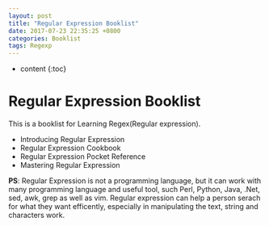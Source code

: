 ```yaml
---
layout: post
title: "Regular Expression Booklist"
date: 2017-07-23 22:35:25 +0800
categories: Booklist
tags: Regexp
---
```


* content
{:toc}

# Regular Expression Booklist

This is a booklist for Learning Regex(Regular expression).

+ Introducing Regular Expression
+ Regular Expression Cookbook
+ Regular Expression Pocket Reference
+ Mastering Regular Expression

**PS**: Regular Expression is not a programming language, but it can work with
many programming language and useful tool, such Perl, Python, Java, .Net, sed,
awk, grep as well as vim. Regular expression can help a person serach for what
they want efficently, especially in manipulating the text, string and
characters work.
